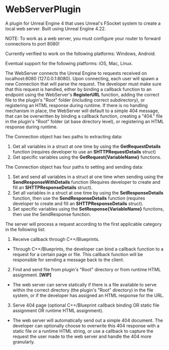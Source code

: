 # WebServerPlugin
A plugin for Unreal Engine 4 that uses Unreal's FSocket system to create a local web server. Built using Unreal Engine 4.22. 

NOTE: To work as a web server, you must configure your router to forward connections to port 8080!

Currently verified to work on the following platforms: Windows, Android.

Eventual support for the following platforms: iOS, Mac, Linux.

The WebServer connects the Unreal Engine to requests received on localhost:8080 (127.0.0.1:8080). Upon connecting, each user will spawn a new Connection that will parse the request. The developer must make sure that this request is handled, either by binding a callback function to an endpoint using the WebServer's **RegisterURL** function, adding the correct file to the plugin's "Root" folder (including correct subdirectory), or registering an HTML response during runtime. If there is no handling mechanism in place, the WebServer will default to a simple 404 message, that can be overwritten by binding a callback function, creating a "404.<ext>" file in the plugin's "Root" folder (at base directory level), or registering an HTML response during runtime.
  
 The Connection object has two paths to extracting data:
 
 1) Get all variables in a struct at one time by using the **GetRequestDetails** function (requires developer to use an **SHTTPRequestDetails** struct)
 2) Get specific variables using the **GetRequest{VariableName}** functions.
 
 The Connection object has four paths to setting and sending data:
 1) Set and send all variables in a struct at one time when sending using the **SendResponseWithDetails** function (Requires developer to create and fill an **SHTTPResponseDetails** struct).
 2) Set all variables in a struct at one time by using the **SetResponseDetails** function, then use the **SendResponseDetails** function (requires developer to create and fill an **SHTTPResponseDetails** struct).
 3) Set specific variables using the **SetResponse{VariableName}** functions, then use the SendResponse function.

The server will process a request according to the first applicable category in the following list:

1) Receive callback through C++/Blueprints.
- Through C++/Blueprints, the developer can bind a callback function to a request for a certain page or file. This callback function will be responsible for sending a message back to the client.
2) Find and send file from plugin's "Root" directory or from runtime HTML assignment. **[WIP]**
- The web server can serve statically if there is a file available to serve within the correct directory (the plugin's "Root" directory) in the file system, or if the developer has assigned an HTML response for the URL.
3) Serve 404 page (optional C++/Blueprint callback binding OR static file assignment OR runtime HTML assignment).
- The web server will automatically send out a simple 404 document. The developer can optionally choose to overwrite this 404 response with a static file or a runtime HTML string, or use a callback to capture the request the user made to the web server and handle the 404 more granularly.
